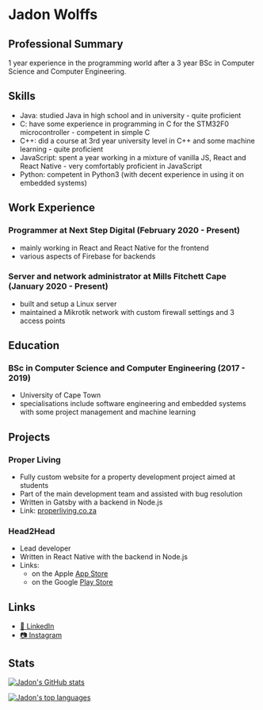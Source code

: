 # Jadon Wolffs

## Professional Summary

1 year experience in the programming world after a 3 year BSc in Computer Science and Computer Engineering.

## Skills

- Java: studied Java in high school and in university - quite proficient
- C: have some experience in programming in C for the STM32F0 microcontroller - competent in simple C
- C++: did a course at 3rd year university level in C++ and some machine learning - quite proficient
- JavaScript: spent a year working in a mixture of vanilla JS, React and React Native - very comfortably proficient in JavaScript
- Python: competent in Python3 (with decent experience in using it on embedded systems)

## Work Experience

### Programmer at Next Step Digital (February 2020 - Present)

- mainly working in React and React Native for the frontend
- various aspects of Firebase for backends

### Server and network administrator at Mills Fitchett Cape (January 2020 - Present)

- built and setup a Linux server
- maintained a Mikrotik network with custom firewall settings and 3 access points

## Education

### BSc in Computer Science and Computer Engineering (2017 - 2019)

- University of Cape Town
- specialisations include software engineering and embedded systems with some project management and machine learning

## Projects

### Proper Living

- Fully custom website for a property development project aimed at students
- Part of the main development team and assisted with bug resolution
- Written in Gatsby with a backend in Node.js
- Link: [properliving.co.za](https://properliving.co.za/)

### Head2Head

- Lead developer
- Written in React Native with the backend in Node.js
- Links:
  - on the Apple [App Store](https://apps.apple.com/us/app/Head2Head/id1527745287)
  - on the Google [Play Store](https://play.google.com/store/apps/details?id=com.nextstepdigital.head2head)

## Links

- [:link: LinkedIn](https://www.linkedin.com/in/jadon-wolffs/)
- [:camera: Instagram](https://www.instagram.com/wolffshots)

## Stats

[![Jadon's GitHub stats](https://github-readme-stats.vercel.app/api?username=jadonwolffs&count_private=true&show_icons=true)](https://github.com/jadonwolffs)

[![Jadon's top languages](https://github-readme-stats.vercel.app/api/top-langs/?username=jadonwolffs)](https://github.com/jadonwolffs)
